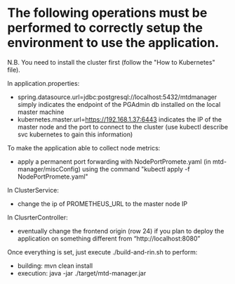 # The following operations must be performed to correctly setup the environment to use the application. 
N.B. You need to install the cluster first (follow the "How to Kubernetes" file).

In application.properties:
  - spring.datasource.url=jdbc:postgresql://localhost:5432/mtdmanager simply indicates the endpoint of the PGAdmin db installed on the local master machine
  - kubernetes.master.url=https://192.168.1.37:6443 indicates the IP of the master node and the port to connect to the cluster (use kubectl describe svc kubernetes to gain this information)

To make the application able to collect node metrics:
  - apply a permanent port forwarding with NodePortPromete.yaml (in mtd-manager/miscConfig) using the command "kubectl apply -f NodePortPromete.yaml"

In ClusterService:
  - change the ip of PROMETHEUS_URL to the master node IP

In ClusrterController:
  - eventually change the frontend origin (row 24) if you plan to deploy the application on something different from “http://localhost:8080”

Once everything is set, just execute ./build-and-rin.sh to perform:
  - building: mvn clean install
  - execution: java -jar ./target/mtd-manager.jar
